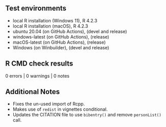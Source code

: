 ## Test environments
* local R installation (Windows 11), R 4.2.3
* local R installation (macOS), R 4.2.3
* ubuntu 20.04 (on GitHub Actions), (devel and release)
* windows-latest (on GitHub Actions), (release)
* macOS-latest (on GitHub Actions), (release)
* Windows (on Winbuilder), (devel and release)

## R CMD check results

0 errors | 0 warnings | 0 notes

## Additional Notes
* Fixes the un-used import of Rcpp.
* Makes use of `redist` in vignettes conditional.
* Updates the CITATION file to use `bibentry()` and remove `personList()` call.